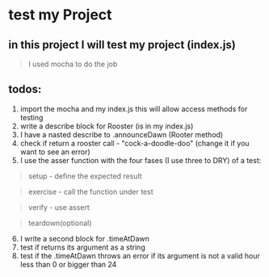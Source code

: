 # test my Project
## in this project I will test my project (index.js)
> I used mocha to do the job

## todos:
1. import the mocha and my index.js this will allow access methods for testing
2. write a describe block for Rooster (is in my index.js)
3. I have a nasted describe to .announceDawn (Rooter method)
4. check if return a rooster call - "cock-a-doodle-doo" (change it if you want to see an error)
5. I use the asser function with the four fases (I use three to DRY) of a test:
>setup - define the expected result

>exercise - call the function under test

>verify - use assert

>teardown(optional)

6. I write a second block for .timeAtDawn
7. test if returns its argument as a string
8. test if the .timeAtDawn throws an error if its argument is not a valid hour less than 0 or bigger than 24
